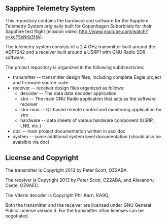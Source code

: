 Sapphire Telemetry System
-------------------------

This repository contains the hardware and software for the Sapphire Telemetry System originally built for Copenhagen Suborbitals for their Sapphire test flight (mission video: http://www.youtube.com/watch?v=kcF5xNrb3HA).

The telemetry system consists of a 2.4 GHz transmitter built around the ADF7242 and a receiver built around a USRP1 with GNU Radio SDR software.

The project repository is organized in the following subdirectories:

* transmitter -- transmitter design files, including complete Eagle project and firmware source code
* receiver -- receiver design files organized as follows:
  * decoder -- The data data decoder application
  * strx -- The main GNU Radio application that acts as the software receiver
  * strx-mon -- Qt-based remote control and monitoring application for strx
  * hardware -- data sheets of varous hardware component (USRP, LNB, etc.)
* doc -- main project documentation written in asciidoc
* system -- some additional system level documentation (should also be avaialble via doc)


License and Copyright
---------------------

The transmitter is Copyright 2013 by Peter Scott, OZ2ABA.

The receiver is Copyright 2013 by Peter Scott, OZ2ABA, and Alexandru Csete, OZ9AEC.

The Viterbi decoder is Copyright Phil Karn, KA9Q,

Both the transmitter and the receiver are licensed under GNU General Public License version 3. For the transmitter other licenses can be negotiated.
